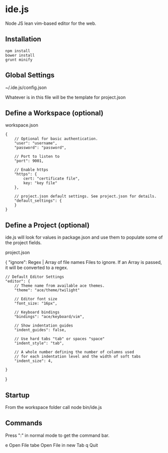 
ide.js
======

Node JS lean vim-based editor for the web. 

Installation
------------

	npm install
	bower install
	grunt minify

Global Settings
---------------

~/.ide.js/config.json

Whatever is in this file will be the template for project.json


Define a Workspace (optional)
-----------------------------

workspace.json

	{
		// Optional for basic authentication.
		"user": "username",
		"password": "password",
		
		// Port to listen to
		"port": 9001,
		
		// Enable https
		"https": {
			cert: "certificate file",
			key: "key file"
		},
		
		// project.json default settings. See project.json for details.
		"default_settings": {
		}
	}


Define a Project (optional)
---------------------------

ide.js will look for values in package.json and use them to populate some of 
the project fields.

project.json

{
	"ignore": Regex | Array of file names
		Files to ignore. If an Array is passed, it will be converted to a regex.
		
	// Default Editor Settings
	"editor": {
		// Theme name from available ace themes.
		"theme": "ace/theme/twilight"
		
		// Editor font size
		"font_size: "16px",
		
		// Keyboard bindings
		"bindings": "ace/keyboard/vim",
		
		// Show indentation guides
		"indent_guides": false,
		
		// Use hard tabs "tab" or spaces "space"
		"indent_style": "tab",
		
		// A whole number defining the number of columns used 
		// for each indentation level and the width of soft tabs
		"indent_size": 4,
		
	}
}

Startup
-------

From the workspace folder call node bin/ide.js

Commands
--------

Press ":" in normal mode to get the command bar.

e
	Open File
tabe
	Open File in new Tab
q
	Quit
